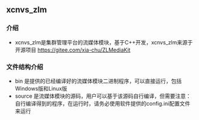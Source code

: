 ## xcnvs_zlm

### 介绍
* xcnvs_zlm是集群管理平台的流媒体模块，基于C++开发，xcnvs_zlm来源于开源项目 https://gitee.com/xia-chu/ZLMediaKit

### 文件结构介绍
* bin 是提供的已经编译好的流媒体模块二进制程序，可以直接运行，包括Windows版和Linux版
* source 是流媒体模块的源码，用户可以基于该源码自行编译，但需要注意：自行编译得到的程序，在运行时，请务必使用软件提供的config.ini配置文件来运行


